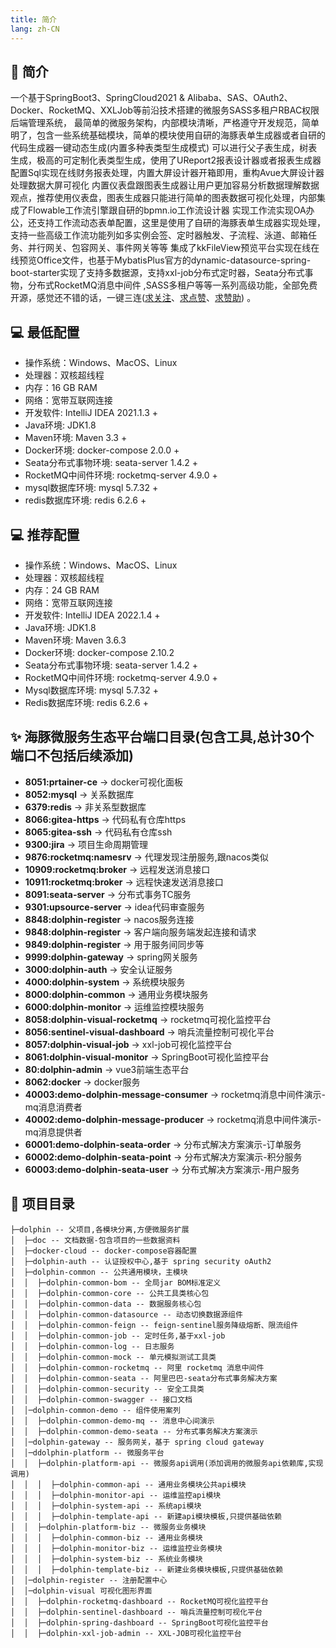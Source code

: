 ```yaml
---
title: 简介
lang: zh-CN
---
```


## 📄 简介
一个基于SpringBoot3、SpringCloud2021 & Alibaba、SAS、OAuth2、Docker、RocketMQ、XXLJob等前沿技术搭建的微服务SASS多租户RBAC权限后端管理系统，
最简单的微服务架构，内部模块清晰，严格遵守开发规范，简单明了，包含一些系统基础模块，简单的模块使用自研的海豚表单生成器或者自研的代码生成器一键动态生成(内置多种表类型生成模式)
可以进行父子表生成，树表生成，极高的可定制化表类型生成，使用了UReport2报表设计器或者报表生成器配置Sql实现在线财务报表处理，内置大屏设计器开箱即用，重构Avue大屏设计器处理数据大屏可视化
内置仪表盘跟图表生成器让用户更加容易分析数据理解数据观点，推荐使用仪表盘，图表生成器只能进行简单的图表数据可视化处理，内部集成了Flowable工作流引擎跟自研的bpmn.io工作流设计器
实现工作流实现OA办公，还支持工作流动态表单配置，这里是使用了自研的海豚表单生成器实现处理，支持一些高级工作流功能列如多实例会签、定时器触发、子流程、泳道、邮箱任务、并行网关、包容网关、事件网关等等
集成了kkFileView预览平台实现在线在线预览Office文件，也基于MybatisPlus官方的dynamic-datasource-spring-boot-starter实现了支持多数据源，支持xxl-job分布式定时器，Seata分布式事物，分布式RocketMQ消息中间件
,SASS多租户等等一系列高级功能，全部免费开源，感觉还不错的话，一键三连([求关注](https://github.com/wangxiang4)、[求点赞](https://github.com/wangxiang4/dolphin)、[求赞助](/sponsors/index)) 。

## 💻 最低配置
- 操作系统：Windows、MacOS、Linux
- 处理器：双核超线程
- 内存：16 GB RAM
- 网络：宽带互联网连接
- 开发软件: IntelliJ IDEA 2021.1.3 +
- Java环境: JDK1.8
- Maven环境: Maven 3.3 +
- Docker环境: docker-compose 2.0.0 +
- Seata分布式事物环境: seata-server 1.4.2 +
- RocketMQ中间件环境: rocketmq-server 4.9.0 +
- mysql数据库环境: mysql 5.7.32 +
- redis数据库环境: redis 6.2.6 +

## 💻 推荐配置
- 操作系统：Windows、MacOS、Linux
- 处理器：双核超线程
- 内存：24 GB RAM
- 网络：宽带互联网连接
- 开发软件: IntelliJ IDEA 2022.1.4 +
- Java环境: JDK1.8
- Maven环境: Maven 3.6.3
- Docker环境: docker-compose 2.10.2
- Seata分布式事物环境: seata-server 1.4.2 +
- RocketMQ中间件环境: rocketmq-server 4.9.0 +
- Mysql数据库环境: mysql 5.7.32 +
- Redis数据库环境: redis 6.2.6 +

## ✨ 海豚微服务生态平台端口目录(包含工具,总计30个端口不包括后续添加)
- **8051:prtainer-ce** -> docker可视化面板
- **8052:mysql** -> 关系数据库
- **6379:redis** -> 非关系型数据库
- **8066:gitea-https** -> 代码私有仓库https
- **8065:gitea-ssh** -> 代码私有仓库ssh
- **9300:jira** -> 项目生命周期管理
- **9876:rocketmq:namesrv** -> 代理发现注册服务,跟nacos类似
- **10909:rocketmq:broker** -> 远程发送消息接口
- **10911:rocketmq:broker** -> 远程快速发送消息接口
- **8091:seata-server** -> 分布式事务TC服务
- **9301:upsource-server** -> idea代码审查服务
- **8848:dolphin-register** -> nacos服务连接
- **9848:dolphin-register** -> 客户端向服务端发起连接和请求
- **9849:dolphin-register** -> 用于服务间同步等
- **9999:dolphin-gateway** -> spring网关服务
- **3000:dolphin-auth** -> 安全认证服务
- **4000:dolphin-system** -> 系统模块服务
- **8000:dolphin-common** -> 通用业务模块服务
- **6000:dolphin-monitor** -> 运维监控模块服务
- **8058:dolphin-visual-rocketmq** -> rocketmq可视化监控平台
- **8056:sentinel-visual-dashboard** -> 哨兵流量控制可视化平台
- **8057:dolphin-visual-job** -> xxl-job可视化监控平台
- **8061:dolphin-visual-monitor** -> SpringBoot可视化监控平台
- **80:dolphin-admin** -> vue3前端生态平台
- **8062:docker** -> docker服务
- **40003:demo-dolphin-message-consumer** -> rocketmq消息中间件演示-mq消息消费者
- **40002:demo-dolphin-message-producer** -> rocketmq消息中间件演示-mq消息提供者
- **60001:demo-dolphin-seata-order** -> 分布式解决方案演示-订单服务
- **60002:demo-dolphin-seata-point** -> 分布式解决方案演示-积分服务
- **60003:demo-dolphin-seata-user** -> 分布式解决方案演示-用户服务
            
## 🔨 项目目录
```
├─dolphin -- 父项目,各模块分离,方便微服务扩展
│  ├─doc -- 文档数据-包含项目的一些数据资料
│  ├─docker-cloud -- docker-compose容器配置
│  ├─dolphin-auth -- 认证授权中心,基于 spring security oAuth2
│  ├─dolphin-common -- 公共通用模块，主模块
│  │  ├─dolphin-common-bom -- 全局jar BOM标准定义
│  │  ├─dolphin-common-core -- 公共工具类核心包
│  │  ├─dolphin-common-data -- 数据服务核心包
│  │  ├─dolphin-common-datasource -- 动态切换数据源组件
│  │  ├─dolphin-common-feign -- feign-sentinel服务降级熔断、限流组件
│  │  ├─dolphin-common-job -- 定时任务,基于xxl-job
│  │  ├─dolphin-common-log -- 日志服务
│  │  ├─dolphin-common-mock -- 单元模拟测试工具类
│  │  ├─dolphin-common-rocketmq -- 阿里 rocketmq 消息中间件
│  │  ├─dolphin-common-seata -- 阿里巴巴-seata分布式事务解决方案
│  │  ├─dolphin-common-security -- 安全工具类
│  │  ├─dolphin-common-swagger -- 接口文档
│  │─dolphin-common-demo -- 组件使用案列 
│  │  ├─dolphin-common-demo-mq -- 消息中心间演示
│  │  ├─dolphin-common-demo-seata -- 分布式事务解决方案演示
│  │─dolphin-gateway -- 服务网关，基于 spring cloud gateway
│  │─ddolphin-platform -- 微服务平台
│  │  ├─dolphin-platform-api -- 微服务api调用(添加调用的微服务api依赖库,实现调用)
│  │  │  ├─dolphin-common-api -- 通用业务模块公共api模块
│  │  │  ├─dolphin-monitor-api -- 运维监控api模块
│  │  │  ├─dolphin-system-api -- 系统api模块
│  │  │  ├─dolphin-template-api -- 新建api模块模板,只提供基础依赖
│  │  ├─dolphin-platform-biz -- 微服务业务模块
│  │  │  ├─dolphin-common-biz -- 通用业务模块
│  │  │  ├─dolphin-monitor-biz -- 运维监控业务模块
│  │  │  ├─dolphin-system-biz -- 系统业务模块
│  │  │  ├─dolphin-template-biz -- 新建业务模块模板,只提供基础依赖
│  │─dolphin-register -- 注册配置中心
│  │─dolphin-visual 可视化图形界面
│  │  ├─dolphin-rocketmq-dashboard -- RocketMQ可视化监控平台
│  │  ├─dolphin-sentinel-dashboard -- 哨兵流量控制可视化平台
│  │  ├─dolphin-spring-dashboard -- SpringBoot可视化监控平台
│  │  ├─dolphin-xxl-job-admin -- XXL-JOB可视化监控平台
```
